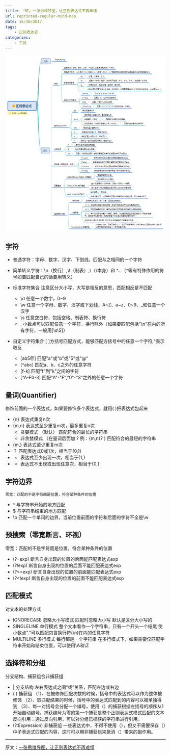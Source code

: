 ```yaml
---
title: 「转」一张思维导图，让正则表达式不再难懂
url: reprinted-regular-mind-map
date: 16/10/2017
tags: 
    - 正则表达式
categories:
    - 工具
---
```


![思维导图](/images/bruch-up-regular-expressions-1.png)

<!--more-->

## 字符

- 普通字符：字母、数字、汉字、下划线，匹配与之相同的一个字符
- 简单转义字符：\n（换行）,\t（制表）,\\（\本身）和 \^...（\^等有特殊作用的符号如要匹配自己的话要用转义）
- 标准字符集合
注意区分大小写，大写是相反的意思，匹配相反是不匹配
    - \d
        任意一个数字，0~9
    - \w
        任意一个字母、数字、汉字或下划线，A~Z、a~z、0~9、_和任意一个汉字
    - \s
        任意空白符，包括空格、制表符、换行符
    - .
        小数点可以匹配任意一个字符，换行除外（如果要匹配包括"\n"在内的所有字符，一般用[\s\S]）

- 自定义字符集合
[ ]方括号匹配方式，能够匹配方括号中的任意一个字符,^表示取反
    - [ab5@]
        匹配"a"或"b"或"5"或"@"
    - [^abc]
        匹配a、b、c之外的任意字符
    - [f-k]
        匹配“f"到"k"之间的字符
    - [^A-F0-3]
        匹配“A"-"F","0"-"3"之外的任意一个字符
    
## 量词(Quantifier) 
修饰前面的一个表达式，如果要修饰多个表达式，就用( )把表达式包起来
- {n}
    表达式重复n次​
- {m,n}
    表达式至少重复m次，最多重复n次
    - 贪婪模式 （默认）
     匹配符合的最长的字符串
    - 非贪婪模式 （在量词后面加 ? 例：{m,n}? )
        匹配符合的最短的字符串
- {m,}
    表达式至少重复m次
- ？
    匹配表达式0或1次，相当于{0,1}
- +
    表达式至少出现一次，相当于{1,}
- *
    表达式不出现或出现任意次，相当于{0,}

## 字符边界 
    零宽：匹配的不是字符而是位置，符合某种条件的位置
- ^
    与字符串开始的地方匹配
- $
    与字符串结束的地方匹配
- \b
    匹配一个单词的边界，当前位置前面的字符和后面的字符不全是\w
    
## 预搜索（零宽断言、环视）
零宽：匹配的不是字符而是位置，符合某种条件的位置
- (?=exp)
    断言自身出现的位置的后面能匹配表达式exp
- (?!exp)
    断言自身出现的位置的后面不能匹配表达式exp
- (?<=exp)
    断言自身出现的位置的前面能匹配表达式exp
- (?<!exp)
    断言自身出现的位置的前面不能匹配表达式exp
    
## 匹配模式
对文本的处理方式
- IGNORECASE 忽略大小写模式
    匹配时忽略大小写
    默认是区分大小写的
- SINGLELINE 单行模式
    整个文本看作一个字符串，只有一个开头一个结尾
    使小数点"."可以匹配包含换行符(\n)在内的任意字符
- MULTILINE 多行模式
    每行都是一个字符串
    在多行模式下，如果需要仅匹配字符串开始和结束位置，可以使用\A和\Z

## 选择符和分组
分支结构、捕获组合非捕获组
- | 分支结构​
    左右表达式之间“或”关系，匹配左边或右边
- ( ) 捕获组
    （1）、在被修饰匹配次数的时候，括号中的表达式可以作为整体被修饰
    （2）、取匹配结果的时候，括号中的表达式匹配到的内容可以被单独得到
    （3）、每一对括号会分配一个编号，使用（）的捕获根据左括号的顺序从1开始自动编号。捕获编号为零的第一个捕获是整个正则表达式模式匹配的文本
     反向引用：通过反向引用，可以对分组已捕获的字符串进行引用。
- (?:Expression) 非捕获组
    一些表达式中，不得不使用（），但又不需要保存（）中子表达式匹配的内容，这时可以用非捕获组来抵消（）带来的副作用。
    
----
原文：[一张思维导图，让正则表达式不再难懂](https://my.oschina.net/u/3080373/blog/1550653)